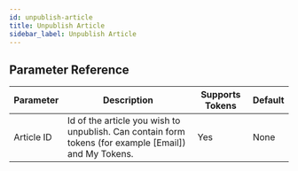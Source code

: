 ```yaml
---
id: unpublish-article
title: Unpublish Article
sidebar_label: Unpublish Article
---
```





## Parameter Reference
| Parameter | Description | Supports Tokens | Default |
| -- | -- | -- | -- |
| Article ID | Id of the article you wish to unpublish. Can contain form tokens (for example [Email]) and My Tokens. | Yes | None |
